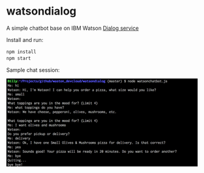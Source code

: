 # watsondialog
A simple chatbot base on IBM Watson [Dialog service][service_url]

Install and run:

```sh
npm install
npm start
```
Sample chat session:

![Screenshot](./screenshot01.png)

[service_url]: http://www.ibm.com/smarterplanet/us/en/ibmwatson/developercloud/doc/dialog/
